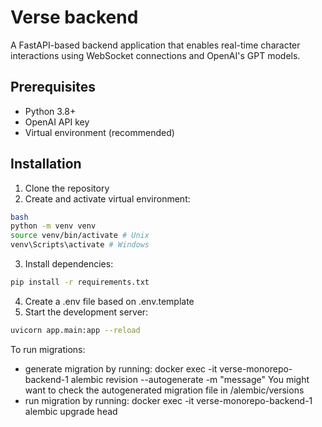 # Verse backend

A FastAPI-based backend application that enables real-time character interactions using WebSocket connections and OpenAI's GPT models.

## Prerequisites

- Python 3.8+
- OpenAI API key
- Virtual environment (recommended)

## Installation

1. Clone the repository
2. Create and activate virtual environment:


```bash
bash
python -m venv venv
source venv/bin/activate # Unix
venv\Scripts\activate # Windows
```

3. Install dependencies:

```bash
pip install -r requirements.txt
```

4. Create a .env file based on .env.template
5. Start the development server:

```bash
uvicorn app.main:app --reload
```


To run migrations:
- generate migration by running:
    docker exec -it verse-monorepo-backend-1 alembic revision --autogenerate -m "message"
You might want to check the autogenerated migration file in /alembic/versions
- run migration by running:
    docker exec -it verse-monorepo-backend-1 alembic upgrade head